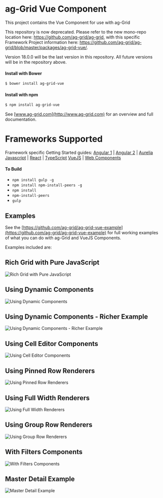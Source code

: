 ag-Grid Vue Component
==============

This project contains the Vue Component for use with ag-Grid

This repository is now deprecated. Please refer to the new mono-repo location here: https://github.com/ag-grid/ag-grid, with this specific Framework Project information here: https://github.com/ag-grid/ag-grid/blob/master/packages/ag-grid-vue/.

Version 18.0.0 will be the last version in this repository. All future versions will be in the repository above.

#### Install with Bower
```sh
$ bower install ag-grid-vue
```

#### Install with npm
```sh
$ npm install ag-grid-vue
```

See [www.ag-grid.com](http://www.ag-grid.com) for an overview and full documentation.

Frameworks Supported
====================
Framework specific Getting Started guides:
[Angular 1](https://www.ag-grid.com/best-angularjs-data-grid/) | [Angular 2](https://www.ag-grid.com/best-angular-2-data-grid/) | [Aurelia](https://www.ag-grid.com/best-aurelia-data-grid/)
[Javascript](https://www.ag-grid.com/best-javascript-data-grid/) | [React](https://www.ag-grid.com/best-react-data-grid/) | [TypeScript](https://www.ag-grid.com/ag-grid-typescript-webpack-2/)
[VueJS](https://www.ag-grid.com/best-vuejs-data-grid/) | [Web Components](https://www.ag-grid.com/best-web-component-data-grid/)

#### To Build
- `npm install gulp -g`
- `npm install npm-install-peers -g`
- `npm install`
- `npm-install-peers`
- `gulp`

## Examples

See the [https://github.com/ag-grid/ag-grid-vue-example](https://github.com/ag-grid/ag-grid-vue-example) for full 
working examples of what you can do with ag-Grid and VueJS Components.

Examples included are:

## Rich Grid with Pure JavaScript
![Rich Grid with Pure JavaScript](https://github.com/ag-grid/ag-grid-vue-example/blob/master/docs/images/rich-grid.png?raw=true "Rich Grid with Pure JavaScript")
## Using Dynamic Components
![Using Dynamic Components](https://github.com/ag-grid/ag-grid-vue-example/blob/master/docs/images/dynamic.png?raw=true "Using Dynamic Components")
## Using Dynamic Components - Richer Example
![Using Dynamic Components - Richer Example](https://github.com/ag-grid/ag-grid-vue-example/blob/master/docs/images/rich-dynamic.png?raw=true "Using Dynamic Components - Richer Example")
## Using Cell Editor Components
![Using Cell Editor Components](https://github.com/ag-grid/ag-grid-vue-example/blob/master/docs/images/editor.png?raw=true "Using Cell Editor Components")
## Using Pinned Row Renderers
![Using Pinned Row Renderers](https://github.com/ag-grid/ag-grid-vue-example/blob/master/docs/images/floating-row.png?raw=true "Using Pinned Row Renderers")
## Using Full Width Renderers
![Using Full Width Renderers](https://github.com/ag-grid/ag-grid-vue-example/blob/master/docs/images/full-width.png?raw=true "Using Full Width Renderers")
## Using Group Row Renderers
![Using Group Row Renderers](https://github.com/ag-grid/ag-grid-vue-example/blob/master/docs/images/grouped-row.png?raw=true "Using Group Row Renderers")
## With Filters Components
![With Filters Components](https://github.com/ag-grid/ag-grid-vue-example/blob/master/docs/images/filter.png?raw=true "With Filters Components")
## Master Detail Example
![Master Detail Example](https://github.com/ag-grid/ag-grid-vue-example/blob/master/docs/images/master-detail.png?raw=true "Master Detail Example")
